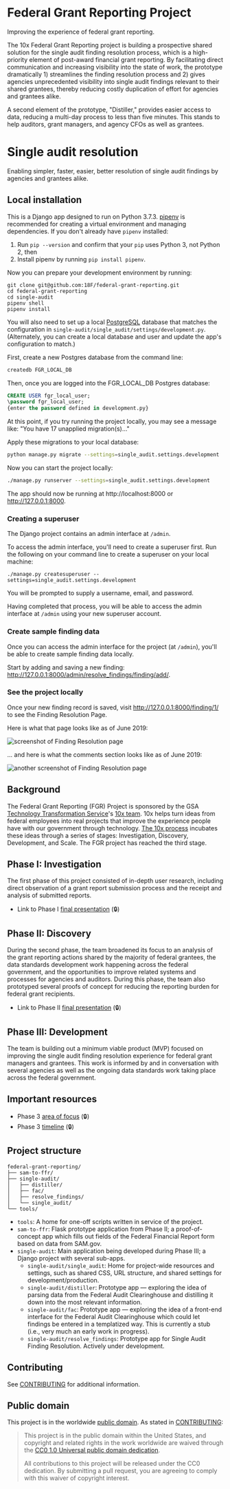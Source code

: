 # Federal Grant Reporting Project
Improving the experience of federal grant reporting.

The 10x Federal Grant Reporting project is building a prospective shared solution for the single audit finding resolution process, which is a high-priority element of post-award financial grant reporting. By facilitating direct communication and increasing visibility into the state of work, the prototype dramatically 1) streamlines the finding resolution process and 2) gives agencies unprecedented visibility into single audit findings relevant to their shared grantees, thereby reducing costly duplication of effort for agencies and grantees alike.

A second element of the prototype, "Distiller," provides easier access to data, reducing a multi-day process to less than five minutes. This stands to help auditors, grant managers, and agency CFOs as well as grantees.

# Single audit resolution
Enabling simpler, faster, easier, better resolution of single audit findings by
agencies and grantees alike.

## Local installation

This is a Django app designed to run on Python 3.7.3.
[pipenv](https://pipenv.readthedocs.io) is recommended for creating a virtual
environment and managing dependencies. If you don't already have `pipenv`
installed:

1. Run `pip --version` and confirm that your `pip` uses Python 3, not Python 2, then
2. Install pipenv by running `pip install pipenv`.

Now you can prepare your development environment by running:

```
git clone git@github.com:18F/federal-grant-reporting.git
cd federal-grant-reporting
cd single-audit
pipenv shell
pipenv install
```

You will also need to set up a local [PostgreSQL](https://www.postgresql.org) database that matches the configuration in `single-audit/single_audit/settings/development.py`. (Alternately, you can create a local database and user and update the app's configuration to match.)

First, create a new Postgres database from the command line:

```bash
createdb FGR_LOCAL_DB
```

Then, once you are logged into the FGR_LOCAL_DB Postgres database:

```SQL
CREATE USER fgr_local_user;
\password fgr_local_user;
{enter the password defined in development.py}
```

At this point, if you try running the project locally, you may see a message like: "You have 17 unapplied migration(s)..."

Apply these migrations to your local database:

```bash
python manage.py migrate --settings=single_audit.settings.development
```

Now you can start the project locally:

```bash
./manage.py runserver --settings=single_audit.settings.development
```

The app should now be running at http://localhost:8000 or http://127.0.0.1:8000.

### Creating a superuser

The Django project contains an admin interface at `/admin`.

To access the admin interface, you'll need to create a superuser first. Run the following on your command line to create a superuser on your local machine:

```
./manage.py createsuperuser --settings=single_audit.settings.development
```

You will be prompted to supply a username, email, and password.

Having completed that process, you will be able to access the admin interface at `/admin` using your new superuser account.

### Create sample finding data

Once you can access the admin interface for the project (at `/admin`), you'll be able to create sample finding data locally.

Start by adding and saving a new finding: http://127.0.0.1:8000/admin/resolve_findings/finding/add/.

### See the project locally

Once your new finding record is saved, visit http://127.0.0.1:8000/finding/1/ to see the Finding Resolution Page.

Here is what that page looks like as of June 2019:

![screenshot of Finding Resolution page](https://user-images.githubusercontent.com/3209501/60221160-737c7f80-982d-11e9-9092-be88541e5141.png)

... and here is what the comments section looks like as of June 2019:

![another screenshot of Finding Resolution page](https://user-images.githubusercontent.com/3209501/60221179-8b540380-982d-11e9-8bbb-38f6faeefe3c.png)

## Background

The Federal Grant Reporting (FGR) Project is sponsored by the GSA [Technology Transformation Service](https://www.gsa.gov/about-us/organization/federal-acquisition-service/technology-transformation-services)'s [10x team](https://10x.gsa.gov). 10x helps turn ideas from federal employees into real projects that improve the experience people have with our government through technology. [The 10x process](https://10x.gsa.gov/the-10x-process/) incubates these ideas through a series of stages: Investigation, Discovery, Development, and Scale. The FGR project has reached the third stage.

## Phase I: Investigation

The first phase of this project consisted of in-depth user research, including direct observation of a grant report submission process and the receipt and analysis of submitted reports.

* Link to Phase I [final presentation](https://docs.google.com/presentation/d/1ZSIbFb3CR3aUyJWLBVIQj0qMj_VfVVaBEj1tXkWvdLQ/edit?ts=59569845#slide=id.p) (:lock:)

## Phase II: Discovery

During the second phase, the team broadened its focus to an analysis of the grant reporting actions shared by the majority of federal grantees, the data standards development work happening across the federal government, and the opportunities to improve related systems and processes for agencies and auditors. During this phase, the team also prototyped several proofs of concept for reducing the reporting burden for federal grant recipients.

* Link to Phase II [final presentation](https://docs.google.com/presentation/d/1w1N7bTz0fQ8e8MePlY3t6T450eYBlBVweEdZIQQ3rkI/edit#slide=id.g3770e36ff6_0_0) (:lock:)

## Phase III: Development

The team is building out a minimum viable product (MVP) focused on improving the single audit finding resolution experience for federal grant managers and grantees. This work is informed by and in conversation with several agencies as well as the ongoing data standards work taking place across the federal government.


## Important resources

* Phase 3 [area of focus](https://docs.google.com/document/d/1qMXaHjQhaT4crKhMoXSnzQgBsjItdM94kILYJoSf-9Y/edit) (:lock:)
* Phase 3 [timeline](https://docs.google.com/document/d/138eE7wCwZCrDpuHr4ufulan6bRByTlcZCnPOkpilgvA/edit#) (:lock:)


## Project structure

```
federal-grant-reporting/
├── sam-to-ffr/
├── single-audit/
│   ├── distiller/
│   ├── fac/
│   ├── resolve_findings/
│   └── single_audit/
└── tools/
```

* `tools`: A home for one-off scripts written in service of the project.
* `sam-to-ffr`: Flask prototype application from Phase II; a proof-of-concept app which fills out fields of the Federal Financial Report form based on data from SAM.gov.
* `single-audit`: Main application being developed during Phase III; a Django project with several sub-apps.
  * `single-audit/single_audit`: Home for project-wide resources and settings, such as shared CSS, URL structure, and shared settings for development/production.
  * `single-audit/distiller`: Prototype app — exploring the idea of parsing data from the Federal Audit Clearinghouse and distilling it down into the most relevant information.
  * `single-audit/fac`: Prototype app — exploring the idea of a front-end interface for the Federal Audit Clearinghouse which could let findings be entered in a templatized way. This is currently a stub (i.e., very much an early work in progress).
  * `single-audit/resolve_findings`: Prototype app for Single Audit Finding Resolution. Actively under development.


## Contributing

See [CONTRIBUTING](CONTRIBUTING.md) for additional information.


## Public domain

This project is in the worldwide [public domain](LICENSE.md). As stated in [CONTRIBUTING](CONTRIBUTING.md):

> This project is in the public domain within the United States, and copyright and related rights in the work worldwide are waived through the [CC0 1.0 Universal public domain dedication](https://creativecommons.org/publicdomain/zero/1.0/).
>
> All contributions to this project will be released under the CC0 dedication. By submitting a pull request, you are agreeing to comply with this waiver of copyright interest.
